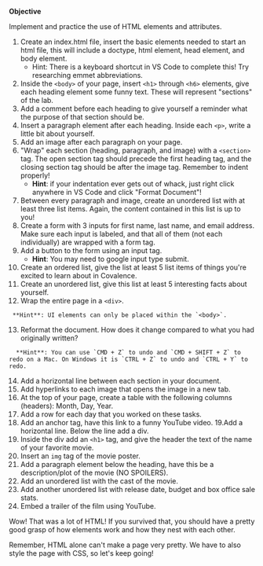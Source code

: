 **Objective**

Implement and practice the use of HTML elements and attributes.

1. Create an index.html file, insert the basic elements needed to start an html file, this will include a doctype, html element, head element, and body element.
    * Hint: There is a keyboard shortcut in VS Code to complete this! Try researching emmet abbreviations.
2. Inside the `<body>` of your page, insert `<h1>` through `<h6>` elements, give each heading element some funny text. These will represent "sections" of the lab.
3. Add a comment before each heading to give yourself a reminder what the purpose of that section should be.
4. Insert a paragraph element after each heading. Inside each `<p>`, write a little bit about yourself.
5. Add an image after each paragraph on your page.
6. "Wrap" each section (heading, paragraph, and image) with a `<section>` tag. The open section tag should precede the first heading tag, and the closing section tag should be after the image tag. Remember to indent properly!
    * **Hint**: if your indentation ever gets out of whack, just right click anywhere in VS Code and click "Format Document"!
7. Between every paragraph and image, create an unordered list with at least three list items. Again, the content contained in this list is up to you!
8. Create a form with 3 inputs for first name, last name, and email address. Make sure each input is labeled, and that all of them (not each individually) are wrapped with a form tag.
9. Add a button to the form using an input tag.
    * **Hint**: You may need to google input type submit.
10. Create an ordered list, give the list at least 5 list items of things you're excited to learn about in Covalence.
11. Create an unordered list, give this list at least 5 interesting facts about yourself.
12. Wrap the entire page in a `<div>`.
```
 **Hint**: UI elements can only be placed within the `<body>`.
 ```
13. Reformat the document. How does it change compared to what you had originally written?
```
  **Hint**: You can use `CMD + Z` to undo and `CMD + SHIFT + Z` to redo on a Mac. On Windows it is `CTRL + Z` to undo and `CTRL + Y` to redo.
  ```
14. Add a horizontal line between each section in your document.
15. Add hyperlinks to each image that opens the image in a new tab.
16. At the top of your page, create a table with the following columns (headers): Month, Day, Year.
17. Add a row for each day that you worked on these tasks.
18. Add an anchor tag, have this link to a funny YouTube video.
19.Add a horizontal line. Below the line add a div.
20. Inside the div add an `<h1>` tag, and give the header the text of the name of your favorite movie.
21. Insert an `img` tag of the movie poster.
22. Add a paragraph element below the heading, have this be a description/plot of the movie (NO SPOILERS).
23. Add an unordered list with the cast of the movie.
24. Add another unordered list with release date, budget and box office sale stats.
25. Embed a trailer of the film using YouTube.

Wow! That was a lot of HTML! If you survived that, you should have a pretty good grasp of how elements work and how they nest with each other.

Remember, HTML alone can't make a page very pretty. We have to also style the page with CSS, so let's keep going!